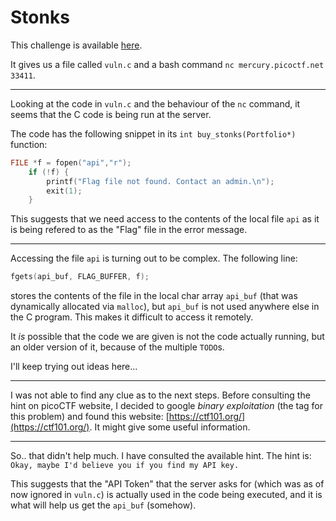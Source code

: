 # Stonks

This challenge is available [here](https://play.picoctf.org/practice/challenge/105?page=1&solved=1).

It gives us a file called `vuln.c` and a bash command `nc mercury.picoctf.net 33411`.

---

Looking at the code in `vuln.c` and the behaviour of the `nc` command, it seems that the C code is being run at the server.

The code has the following snippet in its `int buy_stonks(Portfolio*)` function:

```c
FILE *f = fopen("api","r");
	if (!f) {
		printf("Flag file not found. Contact an admin.\n");
		exit(1);
	}
```

This suggests that we need access to the contents of the local file `api` as it is being refered to as the "Flag" file in the error message.

---

Accessing the file `api` is turning out to be complex. The following line:

```c
fgets(api_buf, FLAG_BUFFER, f);
```

stores the contents of the file in the local char array `api_buf` (that was dynamically allocated via `malloc`), but `api_buf` is not used anywhere else in the C program. This makes it difficult to access it remotely.

It _is_ possible that the code we are given is not the code actually running, but an older version of it, because of the multiple `TODO`s.

I'll keep trying out ideas here...

---

I was not able to find any clue as to the next steps. Before consulting the hint on picoCTF website, I decided to google _binary exploitation_ (the tag for this problem) and found this website: [https://ctf101.org/](https://ctf101.org/). It might give some useful information.

---

So.. that didn't help much. I have consulted the available hint. The hint is: `Okay, maybe I'd believe you if you find my API key.`

This suggests that the "API Token" that the server asks for (which was as of now ignored in `vuln.c`) is actually used in the code being executed, and it is what will help us get the `api_buf` (somehow).
